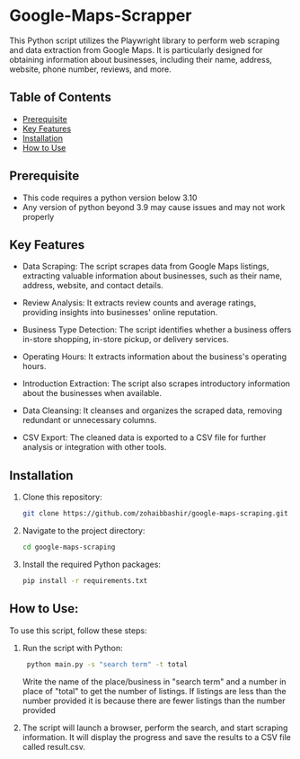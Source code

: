 # Google-Maps-Scrapper
This Python script utilizes the Playwright library to perform web scraping and data extraction from Google Maps. It is particularly designed for obtaining information about businesses, including their name, address, website, phone number, reviews, and more.
## Table of Contents

- [Prerequisite](#prerequisite)
- [Key Features](#key-features)
- [Installation](#installation)
- [How to Use](#how-to-use)

## Prerequisite
- This code requires a python version below 3.10
- Any version of python beyond 3.9 may cause issues and may not work properly

## Key Features
- Data Scraping: The script scrapes data from Google Maps listings, extracting valuable information about businesses, such as their name, address, website, and contact details.

- Review Analysis: It extracts review counts and average ratings, providing insights into businesses' online reputation.

- Business Type Detection: The script identifies whether a business offers in-store shopping, in-store pickup, or delivery services.

- Operating Hours: It extracts information about the business's operating hours.

- Introduction Extraction: The script also scrapes introductory information about the businesses when available.

- Data Cleansing: It cleanses and organizes the scraped data, removing redundant or unnecessary columns.

- CSV Export: The cleaned data is exported to a CSV file for further analysis or integration with other tools.

## Installation

1. Clone this repository:

   ```bash
   git clone https://github.com/zohaibbashir/google-maps-scraping.git
2. Navigate to the project directory:
   ```bash
   cd google-maps-scraping
3. Install the required Python packages:
    ```bash
    pip install -r requirements.txt

## How to Use:

To use this script, follow these steps:

1. Run the script with Python:
    ```bash
     python main.py -s "search term" -t total
    ```
    Write the name of the place/business in "search term" and a number in place of "total" to get the number of listings. If listings are less than the number provided it is because there are fewer listings than the number provided

2. The script will launch a browser, perform the search, and start scraping information. It will display the progress and save the results to a CSV file called result.csv.
